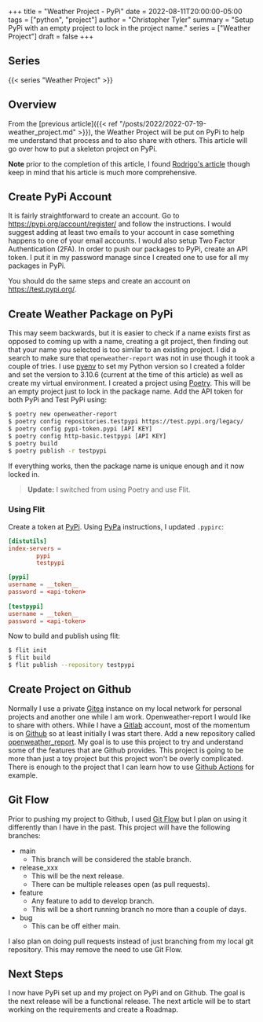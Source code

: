 +++
title = "Weather Project - PyPi"
date = 2022-08-11T20:00:00-05:00
tags = ["python", "project"]
author = "Christopher Tyler"
summary = "Setup PyPi with an empty project to lock in the project name."
series = ["Weather Project"]
draft = false
+++

## Series

{{< series "Weather Project" >}}


## Overview

From the [previous article]({{< ref "/posts/2022/2022-07-19-weather_project.md" >}}),
the Weather Project will be put on PyPi to help me understand that process and
to also share with others.
This article will go over how to put a skeleton project on PyPi.

**Note** prior to the completion of this article, I found 
[Rodrigo's article](https://mathspp.com/blog/how-to-create-a-python-package-in-2022)
though keep in mind that his article is much more comprehensive.

## Create PyPi Account

It is fairly straightforward to create an account.
Go to https://pypi.org/account/register/ and follow the instructions.
I would suggest adding at least two emails to your account in case something
happens to one of your email accounts.
I would also setup Two Factor Authentication (2FA).
In order to push our packages to PyPi, create an API token.
I put it in my password manage since I created one to use for all my packages
in PyPi.

You should do the same steps and create an account on https://test.pypi.org/.

## Create Weather Package on PyPi

This may seem backwards, but it is easier to check if a name exists first as
opposed to coming up with a name, creating a git project, then finding out that
your name you selected is too similar to an existing project.
I did a search to make sure that `openweather-report` was not in use though it
took a couple of tries.
I use [pyenv](https://github.com/pyenv/pyenv) to set my Python version so I
created a folder and set the version to 3.10.6 (current at the time of this
article) as well as create my virtual environment.
I created a project using [Poetry](https://www.python-poetry.org/).
This will be an empty project just to lock in the package name.
Add the API token for both PyPi and Test PyPi using:

```bash
$ poetry new openweather-report
$ poetry config repositories.testpypi https://test.pypi.org/legacy/
$ poetry config pypi-token.pypi [API KEY]
$ poetry config http-basic.testpypi [API KEY]
$ poetry build
$ poetry publish -r testpypi
```

If everything works, then the package name is unique enough and it now locked
in.

> **Update:**
> I switched from using Poetry and use Flit.

### Using Flit

Create a token at [PyPi](https://pypi.org/manage/account/).
Using [PyPa](https://packaging.python.org/en/latest/specifications/pypirc/)
instructions, I updated `.pypirc`:

```toml
[distutils]
index-servers =
        pypi
        testpypi

[pypi]
username = __token__
password = <api-token>
 
[testpypi]
username = __token__
password = <api-token>
```

Now to build and publish using flit:

```bash
$ flit init
$ flit build
$ flit publish --repository testpypi
```

## Create Project on Github

Normally I use a private [Gitea](https://gitea.io/en-us/) instance on my local
network for personal projects and another one while I am work.
Openweather-report I would like to share with others.
While I have a [Gitlab](https://about.gitlab.com/) account, most of the
momentum is on [Github](https://github.com/) so at least initially I was start
there.
Add a new repository called
[openweather_report](https://github.com/cetyler/openweather_report).
My goal is to use this project to try and understand some of the features that
are Github provides.
This project is going to be more than just a toy project but this project won't
be overly complicated.
There is enough to the project that I can learn how to use [Github
Actions](https://github.com/features/actions) for example.

## Git Flow

Prior to pushing my project to Github, I used 
[Git Flow](https://github.com/petervanderdoes/gitflow-avh/) but I plan on using
it differently than I have in the past.
This project will have the following branches:

* main
    * This branch will be considered the stable branch.
* release_xxx
    * This will be the next release.
    * There can be multiple releases open (as pull requests).
* feature
    * Any feature to add to develop branch.
    * This will be a short running branch no more than a couple of days.
* bug
    * This can be off either main.

I also plan on doing pull requests instead of just branching from my local git
repository.
This may remove the need to use Git Flow.

## Next Steps

I now have PyPi set up and my project on PyPi and on Github.
The goal is the next release will be a functional release.
The next article will be to start working on the requirements and create a
Roadmap.
